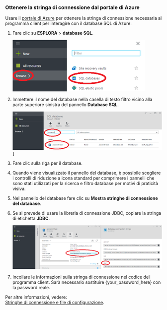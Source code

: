 <!--
includes/sql-database-include-connection-string-20-portalshots.md

Latest Freshness check:  2015-09-02 , GeneMi.

## Connection string
-->


### Ottenere la stringa di connessione dal portale di Azure
Usare il [portale di Azure](https://portal.azure.com/) per ottenere la stringa di connessione necessaria al programma client per interagire con il database SQL di Azure:

1. Fare clic su **ESPLORA** > **database SQL**.
   
    ![Selezione di SQL][1-select-sql]
2. Immettere il nome del database nella casella di testo filtro vicino alla parte superiore sinistra del pannello **Database SQL**.
   
    ![Selezionare il database][2-select-database]]
3. Fare clic sulla riga per il database.
4. Quando viene visualizzato il pannello del database, è possibile scegliere i controlli di riduzione a icona standard per comprimere i pannelli che sono stati utilizzati per la ricerca e filtro database per motivi di praticità visiva.
5. Nel pannello del database fare clic su **Mostra stringhe di connessione del database**.
6. Se si prevede di usare la libreria di connessione JDBC, copiare la stringa di etichetta **JDBC**.
   
    ![Copiare la stringa di connessione JDBC per il database][3-get-connection-string]
7. Incollare le informazioni sulla stringa di connessione nel codice del programma client. Sarà necessario sostituire {your\_password\_here} con la password reale.

Per altre informazioni, vedere:<br/>[Stringhe di connessione e file di configurazione](https://msdn.microsoft.com/library/ms378428.aspx).

<!-- Image references. -->

[1-select-sql]: ./media/sql-database-include-connection-string-20-portalshots/connection-string-select-sql.png


[2-select-database]: ./media/sql-database-include-connection-string-20-portalshots/connection-string-select-database.PNG

[3-get-connection-string]: ./media/sql-database-include-connection-string-20-portalshots/connection-string-jdbc.PNG


<!--
These three includes/ files are a sequenced set, but you can pick and choose:

includes/sql-database-include-connection-string-20-portalshots.md
includes/sql-database-include-connection-string-30-compare.md
includes/sql-database-include-connection-string-40-config.md
-->

<!---HONumber=AcomDC_0406_2016-->